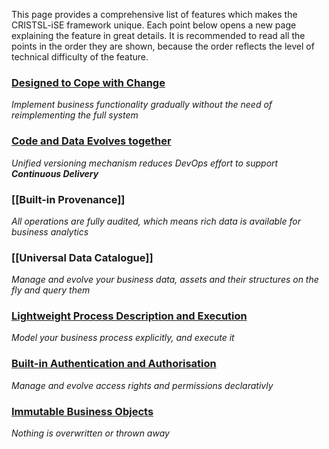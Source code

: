 This page provides a comprehensive list of features which makes the CRISTSL-iSE framework unique. Each point below opens a new page explaining the feature in great details. It is recommended to read all the points in the order they are shown, because the order reflects the level of technical difficulty of the feature.

### [Designed to Cope with Change](../Cope-with-Change)
_Implement business functionality gradually without the need of reimplementing the full system_

### [Code and Data Evolves together](../Evolve-Code-with-Data)
_Unified versioning mechanism reduces DevOps effort to support **Continuous Delivery**_

### [[Built-in Provenance]]
_All operations are fully audited, which means rich data is available for business analytics_

### [[Universal Data Catalogue]]
_Manage and evolve your business data, assets and their structures on the fly and query them_

### [Lightweight Process Description and Execution](../Process-Description)
_Model your business process explicitly, and execute it_

### [Built-in Authentication and Authorisation](../Built-in-Security)
_Manage and evolve access rights and permissions declarativly_

### [Immutable Business Objects](../Immutable-BOs)
_Nothing is overwritten or thrown away_